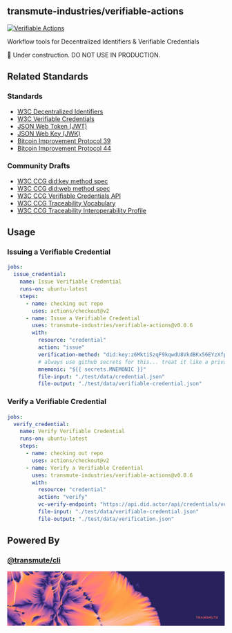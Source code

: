 ## transmute-industries/verifiable-actions

[![Verifiable Actions](https://github.com/transmute-industries/verifiable-actions/actions/workflows/ci.yml/badge.svg)](https://github.com/transmute-industries/verifiable-actions/actions/workflows/ci.yml)

Workflow tools for Decentralized Identifiers & Verifiable Credentials

🚧 Under construction. DO NOT USE IN PRODUCTION.

## Related Standards

### Standards

- [W3C Decentralized Identifiers](https://www.w3.org/TR/did-core/)
- [W3C Verifiable Credentials](https://www.w3.org/TR/vc-data-model/)
- [JSON Web Token (JWT)](https://datatracker.ietf.org/doc/html/rfc7519)
- [JSON Web Key (JWK)](https://datatracker.ietf.org/doc/html/rfc7517)
- [Bitcoin Improvement Protocol 39](https://github.com/bitcoin/bips/blob/master/bip-0039.mediawiki)
- [Bitcoin Improvement Protocol 44](https://github.com/bitcoin/bips/blob/master/bip-0044.mediawiki)

### Community Drafts

- [W3C CCG did:key method spec](https://github.com/w3c-ccg/did-method-key)
- [W3C CCG did:web method spec](https://github.com/w3c-ccg/did-method-web)
- [W3C CCG Verifiable Credentials API](https://github.com/w3c-ccg/vc-api)
- [W3C CCG Traceability Vocabulary](https://w3id.org/traceability)
- [W3C CCG Traceability Interoperability Profile](https://w3id.org/traceability/interoperability)

## Usage

### Issuing a Verifiable Credential

```yml
jobs:
  issue_credential:
    name: Issue Verifiable Credential
    runs-on: ubuntu-latest
    steps:
      - name: checking out repo
        uses: actions/checkout@v2
      - name: Issue a Verifiable Credential
        uses: transmute-industries/verifiable-actions@v0.0.6
        with:
          resource: "credential"
          action: "issue"
          verification-method: "did:key:z6MktiSzqF9kqwdU8VkdBKx56EYzXfpgnNPUAGznpicNiWfn#z6MktiSzqF9kqwdU8VkdBKx56EYzXfpgnNPUAGznpicNiWfn"
          # always use github secrets for this... treat it like a private key.
          mnemonic: "${{ secrets.MNEMONIC }}"
          file-input: "./test/data/credential.json"
          file-output: "./test/data/verifiable-credential.json"
```

### Verify a Verifiable Credential

```yml
jobs:
  verify_credential:
    name: Verify Verifiable Credential
    runs-on: ubuntu-latest
    steps:
      - name: checking out repo
        uses: actions/checkout@v2
      - name: Verify a Verifiable Credential
        uses: transmute-industries/verifiable-actions@v0.0.6
        with:
          resource: "credential"
          action: "verify"
          vc-verify-endpoint: "https://api.did.actor/api/credentials/verify"
          file-input: "./test/data/verifiable-credential.json"
          file-output: "./test/data/verification.json"
```

## Powered By

### [@transmute/cli](https://github.com/transmute-industries/verifiable-data/tree/main/packages/cli)

<p align="center">
  <img src="./transmute-banner.png"/>
</p>
